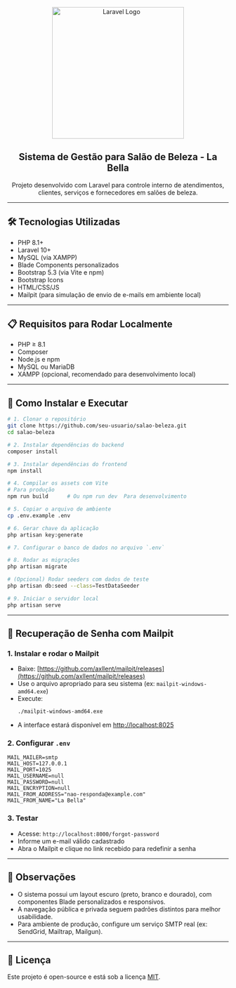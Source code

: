 <p align="center">
  <img src="https://raw.githubusercontent.com/laravel/art/master/logo-lockup/5%20SVG/2%20CMYK/1%20Full%20Color/laravel-logolockup-cmyk-red.svg" width="300" alt="Laravel Logo">
</p>

<h2 align="center">Sistema de Gestão para Salão de Beleza - La Bella</h2>

<p align="center">
  Projeto desenvolvido com Laravel para controle interno de atendimentos, clientes, serviços e fornecedores em salões de beleza.
</p>

---

## 🛠️ Tecnologias Utilizadas

- PHP 8.1+
- Laravel 10+
- MySQL (via XAMPP)
- Blade Components personalizados
- Bootstrap 5.3 (via Vite e npm)
- Bootstrap Icons
- HTML/CSS/JS
- Mailpit (para simulação de envio de e-mails em ambiente local)

---

## 📋 Requisitos para Rodar Localmente

- PHP ≥ 8.1
- Composer
- Node.js e npm
- MySQL ou MariaDB
- XAMPP (opcional, recomendado para desenvolvimento local)

---

## 🚀 Como Instalar e Executar

```bash
# 1. Clonar o repositório
git clone https://github.com/seu-usuario/salao-beleza.git
cd salao-beleza

# 2. Instalar dependências do backend
composer install

# 3. Instalar dependências do frontend
npm install

# 4. Compilar os assets com Vite
# Para produção
npm run build      # Ou npm run dev  Para desenvolvimento

# 5. Copiar o arquivo de ambiente
cp .env.example .env

# 6. Gerar chave da aplicação
php artisan key:generate

# 7. Configurar o banco de dados no arquivo `.env`

# 8. Rodar as migrações
php artisan migrate

# (Opcional) Rodar seeders com dados de teste
php artisan db:seed --class=TestDataSeeder

# 9. Iniciar o servidor local
php artisan serve
```

---

## 🔐 Recuperação de Senha com Mailpit

### 1. Instalar e rodar o Mailpit

- Baixe: [https://github.com/axllent/mailpit/releases](https://github.com/axllent/mailpit/releases)
- Use o arquivo apropriado para seu sistema (ex: `mailpit-windows-amd64.exe`)
- Execute:
  ```bash
  ./mailpit-windows-amd64.exe
  ```
- A interface estará disponível em [http://localhost:8025](http://localhost:8025)

### 2. Configurar `.env`

```env
MAIL_MAILER=smtp
MAIL_HOST=127.0.0.1
MAIL_PORT=1025
MAIL_USERNAME=null
MAIL_PASSWORD=null
MAIL_ENCRYPTION=null
MAIL_FROM_ADDRESS="nao-responda@example.com"
MAIL_FROM_NAME="La Bella"
```

### 3. Testar

- Acesse: `http://localhost:8000/forgot-password`
- Informe um e-mail válido cadastrado
- Abra o Mailpit e clique no link recebido para redefinir a senha

---

## 📌 Observações

- O sistema possui um layout escuro (preto, branco e dourado), com componentes Blade personalizados e responsivos.
- A navegação pública e privada seguem padrões distintos para melhor usabilidade.
- Para ambiente de produção, configure um serviço SMTP real (ex: SendGrid, Mailtrap, Mailgun).

---

## 📄 Licença

Este projeto é open-source e está sob a licença [MIT](LICENSE).